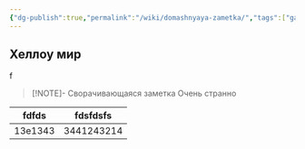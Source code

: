 ```yaml
---
{"dg-publish":true,"permalink":"/wiki/domashnyaya-zametka/","tags":["gardenEntry"]}
---
```


## Хеллоу мир
f

> [!NOTE]- Сворачивающаяся заметка
> Очень странно


<style> .container {font-family: sans-serif; text-align: center;} .button-wrapper button {z-index: 1;height: 40px; width: 100px; margin: 10px;padding: 5px;} .excalidraw .App-menu_top .buttonList { display: flex;} .excalidraw-wrapper { height: 800px; margin: 50px; position: relative;} :root[dir="ltr"] .excalidraw .layer-ui__wrapper .zen-mode-transition.App-menu_bottom--transition-left {transform: none;} </style><script src="https://cdn.jsdelivr.net/npm/react@17/umd/react.production.min.js"></script><script src="https://cdn.jsdelivr.net/npm/react-dom@17/umd/react-dom.production.min.js"></script><script type="text/javascript" src="https://cdn.jsdelivr.net/npm/@excalidraw/excalidraw@0/dist/excalidraw.production.min.js"></script><div id="Drawing_2023-12-31_графикexcalidraw.md1"></div><script>(function(){const InitialData={"type":"excalidraw","version":2,"source":"https://github.com/zsviczian/obsidian-excalidraw-plugin/releases/tag/2.0.13","elements":[{"type":"freedraw","version":86,"versionNonce":1291838954,"isDeleted":false,"id":"iXmN8qoq1fDNvjkMdB89Q","fillStyle":"solid","strokeWidth":0.5,"strokeStyle":"solid","roughness":1,"opacity":100,"angle":0,"x":-227.32446722997108,"y":-167.0244290680776,"strokeColor":"#1e1e1e","backgroundColor":"transparent","width":314.28929390113024,"height":190.0779126623931,"seed":1013386102,"groupIds":[],"frameId":null,"roundness":null,"boundElements":[],"updated":1704033590113,"link":null,"locked":false,"points":[[0,0],[0.21380224074906096,0.6497212538318706],[0.1603516805617744,1.0690112037453332],[0.16287573479286266,3.4152680852989192],[0.27831409741952484,7.663251356181945],[-0.03160635555516933,12.396428375320454],[-0.8112421653978004,18.947184269938077],[-0.9621100833708169,27.116935361561247],[-1.808763244892674,35.08019654601654],[-2.3464795922210158,43.62515943462097],[-2.880985194093711,53.35316138870357],[-3.4154907959663774,61.91712892093014],[-3.844153153134897,70.2340360860689],[-4.165932949151141,79.01893260040282],[-4.486636310274747,87.8085802756423],[-5.124832287066255,96.59822795088178],[-5.131253777977662,106.09342302059315],[-5.554571079127442,115.12537990201491],[-5.770516910050674,124.38776808735508],[-5.560992570038792,133.18216692350012],[-5.558858259475784,141.97181459873957],[-6.08801880532971,150.52627980915508],[-6.30502251192334,158.3728220446459],[-6.938226057919593,164.5281737084337],[-7.252257378630901,170.02652890325305],[-7.630512888067273,174.14229627456177],[-7.908270208818209,177.0348995418073],[-8.127658775475737,179.63641996669963],[-8.445188509588206,182.2070207272614],[-8.552089629962751,184.34504313475213],[-8.445188509588206,186.00794945168929],[-8.391737949400948,187.3145187007114],[-8.177935708651859,188.38352990445674],[-7.91068290771554,189.09620404028698],[-7.643430106779192,189.57132013084043],[-7.429627866030131,189.92765719875558],[-7.376177305842845,190.04643622139395],[-6.763091956805994,190.0779126623931],[-6.734770583595662,190.04643622139395],[-5.522779131349381,189.60279657183963],[-5.024352657603089,189.45254110820207],[-4.0622425742323,189.21498306292534],[-2.939780810299709,188.9774250176486],[-1.55006624543077,188.73986697237183],[0.2672528009363475,188.62108794973346],[2.5656268889888167,188.5023089270951],[5.454462634110001,188.2645652895955],[8.805228142349591,188.02448319008766],[12.993821901913464,187.77196641164744],[18.15258972693195,187.5045280184882],[23.851226769064112,187.43329772334977],[30.44272943621337,187.43329772334977],[36.85631411890594,186.98512962355738],[43.490642191483005,186.9581816327963],[50.6016453292857,186.9581816327963],[57.76189536342761,186.48781670314833],[64.81843646342836,186.2478830774188],[72.40307095400155,185.77514256731808],[79.5697331994437,185.30002647676463],[87.36709349587329,184.82491038621112],[95.80586051455012,184.8201592253056],[121.03454348216243,184.58497676048165],[129.6913813627144,184.34741871520487],[139.30284996005537,183.87467820510415],[149.0297940384676,183.63474457937468],[159.71027383955393,183.6323689989219],[171.35290084245563,183.3971865340979],[180.67681284967804,183.39481095364516],[189.9772103222625,183.6299934184691],[200.12424239714656,183.6323689989219],[209.2215277410194,183.86755146374588],[217.77896242700083,184.1051095090226],[227.07189909222583,184.34266755429934],[235.63144952954806,184.58022559957607],[244.2894009634372,184.81778364485285],[252.9483917137745,185.05534169012958],[261.924893639002,185.05771727058232],[270.16374071520056,185.2928997354063],[278.07765292759404,185.2952753158591],[285.6708246604194,185.53045778068304],[293.57831538190146,185.53283336113583],[300.21899070850077,186.00319829078376],[305.49912656766674,188.5069858511115],[305.73720427116746,188.62108794973346],[305.73720427116746,188.62108794973346]],"lastCommittedPoint":null,"simulatePressure":false,"pressures":[1,1,1,1,1,1,1,1,1,1,1,1,1,1,1,1,1,1,1,1,1,1,1,1,1,1,1,1,1,1,1,1,1,1,1,1,1,1,1,1,1,1,1,1,1,1,1,1,1,1,1,1,1,1,1,1,1,1,1,1,1,1,1,1,1,1,1,1,1,1,1,1,1,1,1,1,1,1,1,1,1,1,1,1,0]},{"type":"freedraw","version":13,"versionNonce":1769154986,"isDeleted":false,"id":"hZ4GFPfgelOypHDhp6EHG","fillStyle":"solid","strokeWidth":0.5,"strokeStyle":"solid","roughness":1,"opacity":100,"angle":0,"x":-251.4841204346158,"y":-2.1591456460183736,"strokeColor":"#1e1e1e","backgroundColor":"transparent","width":45.1122727980534,"height":2.8506965433209075,"seed":1296244470,"groupIds":[],"frameId":null,"roundness":null,"boundElements":[],"updated":1704033591776,"link":null,"locked":false,"points":[[0,0],[0.09273579396378295,0],[0.748307842621756,0],[1.7104179259925445,-0.11877902263836404],[3.1535830510487415,-0.23755804527672808],[8.680106505494592,-0.38543792846149927],[19.69439711844487,-0.9454810202014414],[28.45494393313794,-2.1261445052268186],[36.90333390857069,-2.373204872314659],[45.031039082102126,-2.8459453824153798],[45.1122727980534,-2.8506965433209075],[45.1122727980534,-2.8506965433209075]],"lastCommittedPoint":null,"simulatePressure":false,"pressures":[1,1,1,1,1,1,1,1,1,1,1,0]},{"type":"freedraw","version":13,"versionNonce":1848399210,"isDeleted":false,"id":"AB8Ocoi0JGk6N7GMCOFQT","fillStyle":"solid","strokeWidth":0.5,"strokeStyle":"solid","roughness":1,"opacity":100,"angle":0,"x":-253.19453836060833,"y":-21.163789268157757,"strokeColor":"#1e1e1e","backgroundColor":"transparent","width":54.626472511386936,"height":7.601857448855753,"seed":1304555318,"groupIds":[],"frameId":null,"roundness":null,"boundElements":[],"updated":1704033592159,"link":null,"locked":false,"points":[[0,0],[0.6774858503736141,-0.23755804527672808],[1.175912324119878,-0.35633706791514896],[2.2983740880524977,-0.593895113191877],[3.9553414538577556,-0.8314531584686051],[6.200264981722995,-1.1877902263836972],[14.80313264386362,-2.3126275707691093],[30.35457313034894,-4.26179133226475],[42.84918907118012,-5.451957139101239],[54.509948434256444,-7.58047722478085],[54.626472511386936,-7.601857448855753],[54.626472511386936,-7.601857448855753]],"lastCommittedPoint":null,"simulatePressure":false,"pressures":[1,1,1,1,1,1,1,1,1,1,1,0]},{"type":"freedraw","version":12,"versionNonce":195217002,"isDeleted":false,"id":"NkvFPyAywUdlJ1yyYNu_h","fillStyle":"solid","strokeWidth":0.5,"strokeStyle":"solid","roughness":1,"opacity":100,"angle":0,"x":-248.70469130487788,"y":-51.808777108857555,"strokeColor":"#1e1e1e","backgroundColor":"transparent","width":55.26787923363412,"height":4.751160905534846,"seed":978999158,"groupIds":[],"frameId":null,"roundness":null,"boundElements":[],"updated":1704033592566,"link":null,"locked":false,"points":[[0,0],[0.6633205239628523,-0.23755804527672808],[2.619077449176075,-0.3563370679150921],[4.489847055730422,-0.47511609055345616],[7.0554739447192105,-0.5938951131918202],[16.0052413102419,-1.3041936685693258],[32.16654712069729,-2.8388186410570597],[44.031513606600186,-3.5562439377928285],[55.15670021252237,-4.739283003270998],[55.26787923363412,-4.751160905534846],[55.26787923363412,-4.751160905534846]],"lastCommittedPoint":null,"simulatePressure":false,"pressures":[1,1,1,1,1,1,1,1,1,1,0]},{"type":"freedraw","version":12,"versionNonce":1008187242,"isDeleted":false,"id":"6WUNyeQYSXC8wM1dBh3wr","fillStyle":"solid","strokeWidth":0.5,"strokeStyle":"solid","roughness":1,"opacity":100,"angle":0,"x":-249.6668013882487,"y":-88.86783217202935,"strokeColor":"#1e1e1e","backgroundColor":"transparent","width":49.28141649266021,"height":9.264763765792964,"seed":1183028854,"groupIds":[],"frameId":null,"roundness":null,"boundElements":[],"updated":1704033592926,"link":null,"locked":false,"points":[[0,0],[1.5546086150855558,-0.44363964955431356],[2.458725768614272,-0.593895113191877],[4.382945935355906,-0.8314531584686051],[6.948572824344694,-1.0690112037453616],[9.944309689840452,-1.4257194561062079],[20.22873568731694,-2.9988176963954345],[38.45982164491281,-6.1527533726676324],[49.17451537228567,-9.233881219906976],[49.28141649266021,-9.264763765792964],[49.28141649266021,-9.264763765792964]],"lastCommittedPoint":null,"simulatePressure":false,"pressures":[1,1,1,1,1,1,1,1,1,1,0]},{"type":"freedraw","version":13,"versionNonce":870222634,"isDeleted":false,"id":"YNdKxzLbhxyQPZ5N7nMQr","fillStyle":"solid","strokeWidth":0.5,"strokeStyle":"solid","roughness":1,"opacity":100,"angle":0,"x":-247.52877898075803,"y":-131.1531642312895,"strokeColor":"#1e1e1e","backgroundColor":"transparent","width":46.715789603671396,"height":1.9004643622139383,"seed":1403409782,"groupIds":[],"frameId":null,"roundness":null,"boundElements":[],"updated":1704033593251,"link":null,"locked":false,"points":[[0,0],[1.369141666963543,-0.20608160427758548],[2.191472967677953,-0.2375580452767565],[3.8484403334832393,-0.2375580452767565],[9.601864199807324,-0.5333178116462989],[20.12734665596173,-0.7126741358302411],[26.87174019631334,-1.1830390654781695],[33.289008884629936,-1.4229726912076899],[40.44391386275311,-1.6605307364844464],[46.626955886193514,-1.8970494653131027],[46.715789603671396,-1.9004643622139383],[46.715789603671396,-1.9004643622139383]],"lastCommittedPoint":null,"simulatePressure":false,"pressures":[1,1,1,1,1,1,1,1,1,1,1,0]},{"type":"freedraw","version":11,"versionNonce":251468138,"isDeleted":false,"id":"01BbN16R0AttoheMWOdOI","fillStyle":"solid","strokeWidth":0.5,"strokeStyle":"solid","roughness":1,"opacity":100,"angle":0,"x":-235.34205125806113,"y":-150.39536589870565,"strokeColor":"#1e1e1e","backgroundColor":"transparent","width":36.773985408839735,"height":4.988718950811602,"seed":107255222,"groupIds":[],"frameId":null,"roundness":null,"boundElements":[],"updated":1704033593518,"link":null,"locked":false,"points":[[0,0],[0.8017584028090141,-0.5938951131918486],[1.7104179259925445,-0.8314531584686051],[3.1001324908614833,-1.0690112037453332],[5.077803217790347,-1.3065692490220897],[12.389041804850137,-2.312627570769081],[26.7252800936335,-3.791426402616821],[36.6745729346581,-4.9768410485477546],[36.773985408839735,-4.988718950811602],[36.773985408839735,-4.988718950811602]],"lastCommittedPoint":null,"simulatePressure":false,"pressures":[1,1,1,1,1,1,1,1,1,0]},{"type":"freedraw","version":10,"versionNonce":1332312042,"isDeleted":false,"id":"Wxou0N_bwEc7EdUyjH7TO","fillStyle":"solid","strokeWidth":0.5,"strokeStyle":"solid","roughness":1,"opacity":100,"angle":0,"x":-206.08450188514658,"y":13.028077768670215,"strokeColor":"#1e1e1e","backgroundColor":"transparent","width":0.5967904095251981,"height":19.38909904544036,"seed":1217390710,"groupIds":[],"frameId":null,"roundness":null,"boundElements":[],"updated":1704033597975,"link":null,"locked":false,"points":[[0,0],[-0.08649788694691551,0.39913845320684516],[-0.12464420814927735,0.7201665359734903],[-0.14957304977912145,1.440333071946995],[-0.17450189140896555,2.3820893112969515],[-0.14957304977912145,7.658694122948944],[-0.29764430996698366,14.685857591274967],[0.2991460995582145,19.38909904544036],[0.2991460995582145,19.38909904544036]],"lastCommittedPoint":null,"simulatePressure":false,"pressures":[1,1,1,1,1,1,1,1,0]},{"type":"freedraw","version":14,"versionNonce":961967722,"isDeleted":false,"id":"ZNepeVMhEUeCTVOOHnAjF","fillStyle":"solid","strokeWidth":0.5,"strokeStyle":"solid","roughness":1,"opacity":100,"angle":0,"x":-178.01462620993334,"y":11.920129251787898,"strokeColor":"#1e1e1e","backgroundColor":"transparent","width":2.3931687964657726,"height":24.596457074787224,"seed":875687158,"groupIds":[],"frameId":null,"roundness":null,"boundElements":[],"updated":1704033598277,"link":null,"locked":false,"points":[[0,0],[0.0498576832596882,0.11079485168824021],[0.19283497702423347,0.7315230082715516],[0.24928841629849785,1.0525510910381968],[0.3739326244477752,1.7173202011675812],[0.6970207989880066,4.381105422881873],[1.2424603915100647,9.600373898785193],[1.641321857587684,13.478193707873274],[1.941463379641533,17.575387323304042],[2.339329423223546,21.236049223083185],[2.392675413141859,24.563218619280747],[2.3931687964657726,24.596457074787224],[2.3931687964657726,24.596457074787224]],"lastCommittedPoint":null,"simulatePressure":false,"pressures":[1,1,1,1,1,1,1,1,1,1,1,1,0]},{"type":"freedraw","version":13,"versionNonce":578218538,"isDeleted":false,"id":"2iuDpifxFSSU8tRMa4pi0","fillStyle":"solid","strokeWidth":0.5,"strokeStyle":"solid","roughness":1,"opacity":100,"angle":0,"x":-142.61567109554363,"y":11.809334400099672,"strokeColor":"#1e1e1e","backgroundColor":"transparent","width":2.891745629062825,"height":19.721483600505067,"seed":314107510,"groupIds":[],"frameId":null,"roundness":null,"boundElements":[],"updated":1704033598584,"link":null,"locked":false,"points":[[0,0],[0.09971536651940482,0],[0.3856612982007164,0.7168426904228511],[0.4487191493373075,1.1079485168823027],[0.5733633574865848,1.8835124786999273],[1.0516335711726583,4.464755535906477],[1.6418238967593766,8.83256557658575],[2.237623211712844,12.044508327027557],[2.5397555787579904,15.696306638671643],[2.8882659782519795,19.681597453897297],[2.891745629062825,19.721483600505067],[2.891745629062825,19.721483600505067]],"lastCommittedPoint":null,"simulatePressure":false,"pressures":[1,1,1,1,1,1,1,1,1,1,1,0]},{"type":"freedraw","version":12,"versionNonce":1233926954,"isDeleted":false,"id":"akFohTxfK9V2GQt_CTmKu","fillStyle":"solid","strokeWidth":0.5,"strokeStyle":"solid","roughness":1,"opacity":100,"angle":0,"x":-104.77368950142846,"y":9.039463107893909,"strokeColor":"#1e1e1e","backgroundColor":"transparent","width":2.04416501364787,"height":25.815200443357753,"seed":1996195510,"groupIds":[],"frameId":null,"roundness":null,"boundElements":[],"updated":1704033598886,"link":null,"locked":false,"points":[[0,0],[-0.19281766532864708,0.5099333048950854],[-0.19943073303880965,0.8309613876617306],[-0.17450189140893713,1.551127923635221],[-0.09971536651940482,2.6590764405175378],[0.1984439663909825,6.841305104619025],[0.694527914825045,14.568415048485448],[1.0928873417309433,20.218952484585216],[1.83725562812009,25.759803017513633],[1.8447342806090603,25.815200443357753],[1.8447342806090603,25.815200443357753]],"lastCommittedPoint":null,"simulatePressure":false,"pressures":[1,1,1,1,1,1,1,1,1,1,0]},{"type":"freedraw","version":10,"versionNonce":209727146,"isDeleted":false,"id":"0f6MZaOu1m6bEgr5CXg5E","fillStyle":"solid","strokeWidth":0.5,"strokeStyle":"solid","roughness":1,"opacity":100,"angle":0,"x":-86.62549279489627,"y":14.357615988928984,"strokeColor":"#1e1e1e","backgroundColor":"transparent","width":1.3461574480120078,"height":8.420408728305532,"seed":2055202230,"groupIds":[],"frameId":null,"roundness":null,"boundElements":[],"updated":1704033599163,"link":null,"locked":false,"points":[[0,0],[0.04985768325971662,0.09611453383953972],[0.07478652488956072,0.2769871292205721],[0.12464420814927735,0.7201665359734903],[0.19943073303883807,1.3849356461028748],[0.3490037828179311,2.3266918854528456],[1.0073848772796623,6.329155902690175],[1.3461574480120078,8.420408728305532],[1.3461574480120078,8.420408728305532]],"lastCommittedPoint":null,"simulatePressure":false,"pressures":[1,1,1,1,1,1,1,1,0]},{"type":"freedraw","version":55,"versionNonce":110080234,"isDeleted":false,"id":"FkPJefc12nQ25gvcAnAVS","fillStyle":"solid","strokeWidth":0.5,"strokeStyle":"solid","roughness":1,"opacity":100,"angle":0,"x":-216.44050380752054,"y":42.11764617691135,"strokeColor":"#1e1e1e","backgroundColor":"transparent","width":13.115742546805649,"height":16.784552777084144,"seed":643862326,"groupIds":[],"frameId":null,"roundness":null,"boundElements":[],"updated":1704033602252,"link":null,"locked":false,"points":[[0,0],[-0.03195179024896788,-0.03550198916554592],[5.64026481136662,-3.510017876160461],[5.70339455944449,-3.514696927388762],[6.3959496130913465,-3.1973091442488055],[6.5341411059182235,-2.9644160953228464],[6.712153072061483,-2.4952933652079423],[6.825945268115731,-1.9149467860674534],[6.873237800714321,-1.277039833399428],[6.8423039190609245,-0.5724141034363086],[6.708988402558504,0.12090646185190224],[6.541222088600989,0.7341367584569767],[6.358960978129488,1.2493482818503026],[6.1735213301905105,1.727826340828912],[6.004554050505732,2.1902619384533395],[5.839189668002717,2.6093962036674156],[5.671442769195522,2.982167089905616],[5.5356476606373235,3.4436929490576773],[5.5356476606373235,3.550198916554308],[5.599551241135288,3.6212028948853927],[5.743334297255728,3.6034519003026233],[5.951020933874162,3.479194938223216],[6.68260876045278,3.1764517256140508],[7.24064455827704,3.0656799722317487],[7.893642629933311,2.995940752264687],[8.557493770621221,3.006130932592356],[9.104095431700586,3.0842020256417086],[9.677919907128341,3.2731724573469307],[10.233964265247863,3.524809447115132],[10.695961635193527,3.8291447020509466],[11.124940768418782,4.212810261214322],[11.462704751824731,4.63300958610337],[11.713064502060831,5.137637078976724],[11.853646831970593,5.797086527726684],[11.758812143412143,7.391747126069966],[10.989900077130358,9.030302605704954],[9.81951043805853,10.650724334936477],[8.168584734073676,12.05188245077013],[7.327388676335801,12.606079596015874],[6.479160173790973,12.985296312161942],[4.727138395267872,13.269855849695382],[3.9674901292839877,13.21612026078185],[3.2164545626638414,13.0623578173944],[2.463474707418328,12.825015925451126],[1.702863311298671,12.472908306344436],[0.9619395710066954,12.014805060835364],[0.3980521855541497,11.599720241260485],[-0.06569393471721696,11.231376009296362],[-0.43216911176344297,10.898284143136458],[-0.7508670708512284,10.544090782166286],[-0.9905054977186296,10.224572879676401],[-1.174228291650337,9.90505497718651],[-1.2620957148350556,9.727545031358794],[-1.2620957148350556,9.727545031358794]],"lastCommittedPoint":null,"simulatePressure":false,"pressures":[1,1,1,1,1,1,1,1,1,1,1,1,1,1,1,1,1,1,1,1,1,1,1,1,1,1,1,1,1,1,1,1,1,1,1,1,1,1,1,1,1,1,1,1,1,1,1,1,1,1,1,1,1,0]},{"type":"freedraw","version":16,"versionNonce":1167826154,"isDeleted":false,"id":"2u-m-pvdf1EtRToyX-dGs","fillStyle":"solid","strokeWidth":0.5,"strokeStyle":"solid","roughness":1,"opacity":100,"angle":0,"x":-201.35925880999784,"y":37.85740747704618,"strokeColor":"#1e1e1e","backgroundColor":"transparent","width":2.172721736931237,"height":14.733325503700371,"seed":1570038774,"groupIds":[],"frameId":null,"roundness":null,"boundElements":[],"updated":1704033603550,"link":null,"locked":false,"points":[[0,0],[0.07564558605517391,0.3007018482321513],[0.17573484636943704,0.7277907778936381],[0.39664320035913647,1.837849224127254],[0.780104900444087,4.03089584985576],[1.146590825162832,5.804575228566293],[1.3716900780297863,7.614821656117336],[1.6428032371667882,9.144247349368925],[1.7878621460228885,10.56539197566562],[1.9474616156758486,11.809736695917898],[2.0755905134486454,12.911718439616358],[2.1559470470505175,13.871692226652641],[2.172167018350507,14.703764550534252],[2.172721736931237,14.733325503700371],[2.172721736931237,14.733325503700371]],"lastCommittedPoint":null,"simulatePressure":false,"pressures":[1,1,1,1,1,1,1,1,1,1,1,1,1,1,0]},{"type":"freedraw","version":6,"versionNonce":1491035498,"isDeleted":false,"id":"4DIkduTNDfBy49tzNVhck","fillStyle":"solid","strokeWidth":0.5,"strokeStyle":"solid","roughness":1,"opacity":100,"angle":0,"x":-194.6334069625857,"y":52.27121507825667,"strokeColor":"#1e1e1e","backgroundColor":"transparent","width":0.06390358049796419,"height":0.03550198916554592,"seed":1750284278,"groupIds":[],"frameId":null,"roundness":null,"boundElements":[],"updated":1704033604148,"link":null,"locked":false,"points":[[0,0],[-0.031951790248996303,-0.03550198916554592],[0.03195179024896788,0],[0,0]],"lastCommittedPoint":null,"simulatePressure":false,"pressures":[1,1,1,0]},{"type":"freedraw","version":12,"versionNonce":339596906,"isDeleted":false,"id":"pftMrj6eqaz43n_ltd00G","fillStyle":"solid","strokeWidth":0.5,"strokeStyle":"solid","roughness":1,"opacity":100,"angle":0,"x":-191.37432435718887,"y":42.153148166076896,"strokeColor":"#1e1e1e","backgroundColor":"transparent","width":1.8851556246903556,"height":9.088509226379017,"seed":98715510,"groupIds":[],"frameId":null,"roundness":null,"boundElements":[],"updated":1704033604583,"link":null,"locked":false,"points":[[0,0],[0.059673851320070526,0.5611976937343215],[0.08786742318471852,0.7987947562247157],[0.1597589512449531,1.2248186262112313],[0.2662371828125458,1.7529661869067539],[0.6074251666579471,3.5738521168358446],[1.0986617529929106,6.158175040655095],[1.5926386491165943,7.688665793581656],[1.8822794088493424,9.074663450604454],[1.8851556246903556,9.088509226379017],[1.8851556246903556,9.088509226379017]],"lastCommittedPoint":null,"simulatePressure":false,"pressures":[1,1,1,1,1,1,1,1,1,1,0]},{"type":"freedraw","version":41,"versionNonce":1094125354,"isDeleted":false,"id":"8JA4vyIWS-UdhZy-CEqpS","fillStyle":"solid","strokeWidth":0.5,"strokeStyle":"solid","roughness":1,"opacity":100,"angle":0,"x":-187.34839878581627,"y":42.61467402522895,"strokeColor":"#1e1e1e","backgroundColor":"transparent","width":8.099778828118644,"height":10.265954885797491,"seed":1403225718,"groupIds":[],"frameId":null,"roundness":null,"boundElements":[],"updated":1704033605228,"link":null,"locked":false,"points":[[0,0],[0.11981921343371482,-0.14200795666216948],[0.22366253174291728,-0.23076292957603073],[0.3754335354256284,-0.3550198916554308],[0.5671442769195494,-0.4970278483176003],[1.100525607424089,-0.8523583823782275],[1.921664428079879,-1.335950946670998],[2.4866563969062554,-1.5878264654289111],[3.0456463106893636,-1.7355702122156416],[3.5943212324640967,-1.7963840102190574],[4.123267587915848,-1.748972213125633],[4.595660384064047,-1.6082290148274865],[4.976491331279988,-1.3668265828734079],[5.256069495958656,-1.011806691217977],[5.45006013081931,-0.5426811875101691],[5.555248641686745,0.06337105066049986],[5.4821506007134815,0.7578676193398195],[5.22624227787378,1.5016231979863335],[4.885728277103965,2.3332794829324044],[4.4038525668185,3.1804789825100173],[3.8987618839302343,3.939766681416458],[3.4280693002319254,4.684886867771517],[2.9985812127088707,5.444601699985107],[2.52941410510752,6.141600049463435],[2.161372194769882,6.639814995543766],[1.9075440666078691,7.066881736462015],[1.7333846210076445,7.455417724764047],[1.645517197822926,7.774935627253932],[1.6614930929474099,8.023449551412732],[1.8052761490678506,8.218710491823217],[2.108818156433273,8.342967453902624],[2.5506182228552063,8.414326452125366],[3.1755614022920042,8.469570875578434],[4.011389170965032,8.433475337531526],[4.92294434668392,8.326897256619404],[5.953694677433191,8.175886217392282],[7.050536953481355,7.954664447404497],[8.089394496287724,7.6712698188905435],[8.099778828118644,7.668429659757301],[8.099778828118644,7.668429659757301]],"lastCommittedPoint":null,"simulatePressure":false,"pressures":[1,1,1,1,1,1,1,1,1,1,1,1,1,1,1,1,1,1,1,1,1,1,1,1,1,1,1,1,1,1,1,1,1,1,1,1,1,1,1,0]},{"type":"freedraw","version":179,"versionNonce":1109604714,"isDeleted":false,"id":"cOtqMzmCdP9aUwelKq683","fillStyle":"solid","strokeWidth":0.5,"strokeStyle":"solid","roughness":1,"opacity":100,"angle":0,"x":-206.37142284008232,"y":-16.740094022796384,"strokeColor":"#1e1e1e","backgroundColor":"transparent","width":15.187944472748143,"height":17.596020562684508,"seed":1710998454,"groupIds":[],"frameId":null,"roundness":null,"boundElements":[],"updated":1704033611389,"link":null,"locked":false,"points":[[0,0],[0.1570878573334369,0.1416403810379876],[0.4266276537289002,0.4550694973108165],[0.6314089275187484,0.5688368716385099],[0.9044506259052412,0.6826042459662176],[1.5923166129340984,0.8733482848715823],[2.573003230407039,1.0250381173085117],[3.4812816544276757,1.0239063689493122],[4.471857737929412,0.7960812764740126],[5.632089418397356,0.326293125109558],[6.877522196545385,-0.41734850226026765],[7.85410844823528,-1.2499834731211337],[8.737334348367483,-2.161580112226318],[9.577429377784512,-3.1907600730064587],[10.254991121899025,-4.318419917189004],[10.752924847641424,-5.389231626512171],[11.096217899675281,-6.425113196686297],[11.304886225421313,-7.6114284178724745],[11.346837944704674,-8.650563023906287],[11.21177473999498,-9.594381901636154],[10.955798147757662,-10.580365812476245],[10.597430918625406,-11.528427265207085],[10.05134752185242,-12.400643801719461],[9.33461306358791,-13.234937880122608],[8.498422862279313,-13.955464584198054],[7.5598420240757775,-14.562223913945793],[6.530685764831958,-15.057094216119054],[5.456863960396362,-15.323689096626971],[4.439238498571399,-15.39651799234894],[3.3129000150385934,-15.276848935477986],[2.089355605680481,-14.946390265360492],[1.206171183236819,-14.469699041543343],[0.37543233528143105,-13.841697209870347],[-0.46075786602719404,-13.045325589576443],[-1.1774923242917055,-12.097264136845595],[-1.7430109808456393,-11.068078250681381],[-2.156987939564658,-9.99041679736223],[-2.4143214447562116,-8.77438577501701],[-2.5345948908032767,-7.3772927913524455],[-2.494171920612473,-6.027377715729386],[-2.1468614581726797,-4.748063591414379],[-1.695643460513594,-3.602141713498611],[-1.1511717682102756,-2.5470204212181358],[-0.4095625475797249,-1.7065106149155156],[0.5119531844746632,-0.9480614527308404],[1.3481433857832599,-0.3792245810923305],[2.201398693241032,0.03792245810923589],[3.1058493191462446,0.3033796648738729],[4.08382211071077,0.3792245810923447],[5.157637989762264,0.30036364437737006],[6.306682545087966,0.02402743244265082],[7.463459726637524,-0.49766115807473454],[8.357564631939823,-1.148985301484899],[9.129831789798061,-1.9340453635709167],[9.815659444703527,-2.887380408132586],[10.389521042041537,-4.015040252315131],[10.804606047583405,-5.18439109888152],[11.11359705118062,-8.836418620946006],[10.835127700977267,-10.049937280441483],[10.3583001933263,-11.263455939936975],[9.75740106843324,-12.421341168309397],[8.333140198763857,-14.463157417519497],[7.457451387180839,-15.28275061802124],[6.467675230529835,-15.813665031550514],[5.460039966263025,-16.079240745996742],[4.3680627850076235,-16.154967154533615],[3.127145149528218,-15.940326041635352],[1.9280844271868887,-15.461886829514732],[0.8909288994356643,-14.872785144324098],[-0.14049085652655435,-14.089052368271908],[-1.1630403125216446,-13.100058362319409],[-2.0241704554211424,-11.936834362891297],[-2.7104899172052512,-10.540245036873486],[-3.2400059400917485,-8.96943164276415],[-3.529075802413473,-7.437755410500344],[-3.5836722913225856,-6.036834628720371],[-3.4173230586727925,-4.661961835354177],[-2.9623187405868805,-3.3974493204699314],[-2.3187331487846166,-2.203134830776335],[-1.5609239280805411,-1.1818119292857148],[-0.6996693521153645,-0.3033796648738587],[0.39580380574696505,0.5049730820289255],[1.6173158083657881,1.0505231942347422],[2.8773368821177314,1.3470768166489506],[4.239535278937723,1.4410534081508928],[5.48268085883106,1.3456547244698527],[6.732551749654675,1.0108112701334733],[7.955657680590917,0.41073577362747926],[8.924167633780343,-0.2674599865835319],[9.727110505018487,-1.061828827058548],[10.436023456297988,-2.101952972233633],[10.998164643926572,-3.2882681934198246],[11.368667059653802,-4.479460005703487],[11.562717462875554,-5.726777055988833],[11.604272181425557,-6.997333462634231],[11.474998076961612,-8.32260486587036],[11.190372252699575,-9.495084315230756],[10.715997854057576,-10.569380150392718],[10.165980002255736,-11.608514756426523],[8.686139029920014,-13.083248047685672],[7.74676419024982,-13.53860788881638],[6.720463966132371,-13.727929835542646],[5.71449966017596,-13.613623251263704],[4.7091752957001916,-13.234523103237038],[3.61719811444479,-12.578357921033863],[2.4950488774562416,-11.63229332273783],[1.517490862777322,-10.495780954740411],[0.6039032946214036,-9.03934524951896],[-0.13198200498828783,-7.410291255291554],[-0.5353051231322468,-5.8511508678189585],[-0.7645286062503089,-4.403958761761643],[-0.8191250951594498,-3.00303797998167],[-0.7266061481410873,-1.7563134681042811],[-0.44889524709989814,-0.8025873481933701],[-0.06826042459661608,-0.03792245810922168],[0.5290182906238101,0.530914413529274],[1.314013173484966,0.8722165365123828],[2.133138268644416,1.0239063689493122],[3.115863218240719,1.0232130990120112],[4.215294532668196,0.8244520154469939],[5.260028626657203,0.3671604991063475],[6.432537702937992,-0.3753671560565408],[7.589107496044761,-1.328921439829145],[8.522716937005526,-2.283103814314174],[9.389648030918949,-3.4082809225673856],[10.044912554742012,-4.5255298669221276],[10.578232674207612,-5.6077834929029535],[11.009387321373282,-6.777134339469342],[11.23468227484662,-7.81626894550314],[11.280035164591624,-8.760087823233007],[11.177644527696685,-9.670226817854626],[10.955798147757662,-10.428675980039301],[10.648626237072875,-11.035435309787047],[10.221998583344003,-11.414659890879378],[9.692980292720193,-11.60427218142555],[9.078636471350592,-11.642194639534786],[8.344836906936905,-11.376737432770156],[7.474516493329986,-10.845823019240882],[6.604196079723096,-10.125296315165428],[5.836266303011087,-9.215157320543824],[5.103474053890949,-8.086845684112518],[4.4537734657185695,-6.787628194674255],[4.0090852413151765,-5.5741095351787635],[3.5300712669388474,-2.6010125209511443],[3.5836722913225856,-1.9719678216801526],[3.7713884589633153,-1.4789758662601145],[4.061495263498955,-1.1755962013862415],[4.47105781107868,-1.0239063689493122],[4.983010995553315,-1.0239063689493122],[5.580289710773769,-1.1755962013862415],[6.2458288505908115,-1.5168983243693503],[6.911367990407882,-2.0098902797893885],[7.611037342523247,-2.5787271514278984],[8.327771800787758,-3.223408939284866],[8.942115622157331,-3.9060131852510835],[9.4199385943337,-4.664462347435759],[9.761240717316781,-5.46083396772967],[9.966021991106658,-6.143438213695873],[10.085477734150743,-6.712275085334383],[10.085477734150743,-7.205267040754421],[9.931891778808364,-7.660336538065238],[9.658850080421871,-8.001638661048332],[9.300482851289615,-8.153328493485276],[8.856790091411568,-8.153328493485276],[8.259511376191142,-8.001638661048332],[7.508646705628308,-7.698258996174459],[6.6383262920213895,-7.205267040754421],[5.716810559967001,-6.522662794788218],[4.863555252509258,-5.688368716385071],[4.061495263498955,-4.854074637981924],[3.344760805234415,-4.057703017688013],[2.9010680453563964,-3.2992538555033377],[2.696286771566548,-2.730416983864828],[2.645091453119079,-2.2374250284447896],[2.781612302312311,-1.8202779892432233],[3.157044637593714,-1.6306656986970438],[3.4130212298310596,-1.5927432405878221],[3.4130212298310596,-1.5927432405878221]],"lastCommittedPoint":null,"simulatePressure":false,"pressures":[1,1,1,1,1,1,1,1,1,1,1,1,1,1,1,1,1,1,1,1,1,1,1,1,1,1,1,1,1,1,1,1,1,1,1,1,1,1,1,1,1,1,1,1,1,1,1,1,1,1,1,1,1,1,1,1,1,1,1,1,1,1,1,1,1,1,1,1,1,1,1,1,1,1,1,1,1,1,1,1,1,1,1,1,1,1,1,1,1,1,1,1,1,1,1,1,1,1,1,1,1,1,1,1,1,1,1,1,1,1,1,1,1,1,1,1,1,1,1,1,1,1,1,1,1,1,1,1,1,1,1,1,1,1,1,1,1,1,1,1,1,1,1,1,1,1,1,1,1,1,1,1,1,1,1,1,1,1,1,1,1,1,1,1,1,1,1,1,1,1,1,1,1,1,1,1,1,0]}],"appState":{"theme":"light","viewBackgroundColor":"#ffffff","currentItemStrokeColor":"#1e1e1e","currentItemBackgroundColor":"transparent","currentItemFillStyle":"solid","currentItemStrokeWidth":0.5,"currentItemStrokeStyle":"solid","currentItemRoughness":1,"currentItemOpacity":100,"currentItemFontFamily":1,"currentItemFontSize":20,"currentItemTextAlign":"left","currentItemStartArrowhead":null,"currentItemEndArrowhead":"arrow","scrollX":266.39090065970595,"scrollY":386.81846352073546,"zoom":{"value":1},"currentItemRoundness":"round","gridSize":null,"gridColor":{"Bold":"#C9C9C9FF","Regular":"#EDEDEDFF"},"currentStrokeOptions":null,"previousGridSize":null,"frameRendering":{"enabled":true,"clip":true,"name":true,"outline":true}},"files":{}};InitialData.scrollToContent=true;App=()=>{const e=React.useRef(null),t=React.useRef(null),[n,i]=React.useState({width:void 0,height:void 0});return React.useEffect(()=>{i({width:t.current.getBoundingClientRect().width,height:t.current.getBoundingClientRect().height});const e=()=>{i({width:t.current.getBoundingClientRect().width,height:t.current.getBoundingClientRect().height})};return window.addEventListener("resize",e),()=>window.removeEventListener("resize",e)},[t]),React.createElement(React.Fragment,null,React.createElement("div",{className:"excalidraw-wrapper",ref:t},React.createElement(ExcalidrawLib.Excalidraw,{ref:e,width:n.width,height:n.height,initialData:InitialData,viewModeEnabled:!0,zenModeEnabled:!0,gridModeEnabled:!1})))},excalidrawWrapper=document.getElementById("Drawing_2023-12-31_графикexcalidraw.md1");ReactDOM.render(React.createElement(App),excalidrawWrapper);})();</script>

| fdfds   | fdsfdsfs   |
| ------- | ---------- |
| 13e1343 | 3441243214 |
